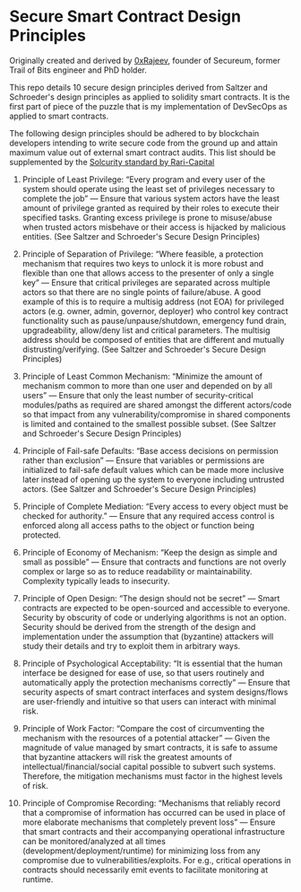 # Secure Smart Contract Design Principles

Originally created and derived by [0xRajeev](https://twitter.com/0xRajeev), founder of Secureum, former Trail of Bits engineer and PhD holder.


This repo details 10 secure design principles derived from Saltzer and Schroeder's design principles as applied to solidity smart contracts. It is the first part of piece of the puzzle that is my implementation of DevSecOps as applied to smart contracts.

The following design principles should be adhered to by blockchain developers intending to write secure code from the ground up and attain maximum value out of external smart contract audits. This list should be supplemented by the [Solcurity standard by Rari-Capital](https://github.com/Rari-Capital/solcurity)

1. Principle of Least Privilege: “Every program and every user of the system should operate using the least set of privileges necessary to complete the job” — Ensure that various system actors have the least amount of privilege granted as required by their roles to execute their specified tasks. Granting excess privilege is prone to misuse/abuse when trusted actors misbehave or their access is hijacked by malicious entities. (See Saltzer and Schroeder's Secure Design Principles)

2. Principle of Separation of Privilege: “Where feasible, a protection mechanism that requires two keys to unlock it is more robust and flexible than one that allows access to the presenter of only a single key” — Ensure that critical privileges are separated across multiple actors so that there are no single points of failure/abuse. A good example of this is to require a multisig address (not EOA) for privileged actors (e.g. owner, admin, governor, deployer) who control key contract functionality such as pause/unpause/shutdown, emergency fund drain, upgradeability, allow/deny list and critical parameters. The multisig address should be composed of entities that are different and mutually distrusting/verifying. (See Saltzer and Schroeder's Secure Design Principles)

3. Principle of Least Common Mechanism: “Minimize the amount of mechanism common to more than one user and depended on by all users” — Ensure that only the least number of security-critical modules/paths as required are shared amongst the different actors/code so that impact from any vulnerability/compromise in shared components is limited and contained to the smallest possible subset. (See Saltzer and Schroeder's Secure Design Principles)

4. Principle of Fail-safe Defaults: “Base access decisions on permission rather than exclusion” — Ensure that variables or permissions are initialized to fail-safe default values which can be made more inclusive later instead of opening up the system to everyone including untrusted actors. (See Saltzer and Schroeder's Secure Design Principles)

5. Principle of Complete Mediation: “Every access to every object must be checked for authority.” — Ensure that any required access control is enforced along all access paths to the object or function being protected.

6. Principle of Economy of Mechanism: “Keep the design as simple and small as possible” — Ensure that contracts and functions are not overly complex or large so as to reduce readability or maintainability. Complexity typically leads to insecurity.

7. Principle of Open Design: “The design should not be secret” — Smart contracts are expected to be open-sourced and accessible to everyone. Security by obscurity of code or underlying algorithms is not an option. Security should be derived from the strength of the design and implementation under the assumption that (byzantine) attackers will study their details and try to exploit them in arbitrary ways.

8. Principle of Psychological Acceptability: “It is essential that the human interface be designed for ease of use, so that users routinely and automatically apply the protection mechanisms correctly” — Ensure that security aspects of smart contract interfaces and system designs/flows are user-friendly and intuitive so that users can interact with minimal risk.

9. Principle of Work Factor: “Compare the cost of circumventing the mechanism with the resources of a potential attacker” — Given the magnitude of value managed by smart contracts, it is safe to assume that byzantine attackers will risk the greatest amounts of intellectual/financial/social capital possible to subvert such systems. Therefore, the mitigation mechanisms must factor in the highest levels of risk.

10. Principle of Compromise Recording: “Mechanisms that reliably record that a compromise of information has occurred can be used in place of more elaborate mechanisms that completely prevent loss” — Ensure that smart contracts and their accompanying operational infrastructure can be monitored/analyzed at all times (development/deployment/runtime) for minimizing loss from any compromise due to vulnerabilities/exploits. For e.g., critical operations in contracts should necessarily emit events to facilitate monitoring at runtime.
